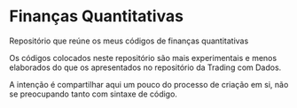 # Finanças Quantitativas
Repositório que reúne os meus códigos de finanças quantitativas

Os códigos colocados neste repositório são mais experimentais e menos elaborados do que os apresentados no repositório da Trading com Dados.

A intenção é compartilhar aqui um pouco do processo de criação em si, não se preocupando tanto com sintaxe de código.
